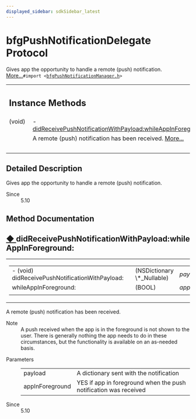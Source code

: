 ```yaml
---
displayed_sidebar: sdkSidebar_latest
---  
```

# bfgPushNotificationDelegate Protocol 

<div class="contents">Gives app the opportunity to handle a remote (push) notification.    <a href="protocolbfg_push_notification_delegate-p.html#details">More...</a><code>#import &lt;<a class="el" href="bfg_push_notification_manager_8h_source.html">bfgPushNotificationManager.h</a>&gt;</code><table class="memberdecls"><tr class="heading"><td colspan="2"><h2 class="groupheader"><a id="pub-methods" name="pub-methods"></a> Instance Methods</h2></td></tr><tr class="memitem:aa63c34fe423ffaef4b21f6712e637057"><td class="memItemLeft" align="right" valign="top">(void)&#160;</td><td class="memItemRight" valign="bottom">- <a class="el" href="protocolbfg_push_notification_delegate-p.html#aa63c34fe423ffaef4b21f6712e637057">didReceivePushNotificationWithPayload:whileAppInForeground:</a></td></tr><tr class="memdesc:aa63c34fe423ffaef4b21f6712e637057"><td class="mdescLeft">&#160;</td><td class="mdescRight">A remote (push) notification has been received.  <a href="protocolbfg_push_notification_delegate-p.html#aa63c34fe423ffaef4b21f6712e637057">More...</a><br /></td></tr><tr class="separator:aa63c34fe423ffaef4b21f6712e637057"><td class="memSeparator" colspan="2">&#160;</td></tr></table><a name="details" id="details"></a><h2 class="groupheader">Detailed Description</h2><div class="textblock">Gives app the opportunity to handle a remote (push) notification. <dl class="section since"><dt>Since</dt><dd>5.10 </dd></dl></div><h2 class="groupheader">Method Documentation</h2><a id="aa63c34fe423ffaef4b21f6712e637057" name="aa63c34fe423ffaef4b21f6712e637057"></a><h2 class="memtitle"><span class="permalink"><a href="#aa63c34fe423ffaef4b21f6712e637057">&#9670;&nbsp;</a></span>didReceivePushNotificationWithPayload:whileAppInForeground:</h2><div class="memitem"><div class="memproto"><table class="mlabels"><tr><td class="mlabels-left"><table class="memname"><tr><td class="memname">- (void) didReceivePushNotificationWithPayload: </td><td></td><td class="paramtype">(NSDictionary \*_Nullable)&#160;</td><td class="paramname"><em>payload</em></td></tr><tr><td class="paramkey">whileAppInForeground:</td><td></td><td class="paramtype">(BOOL)&#160;</td><td class="paramname"><em>appInForeground</em>&#160;</td></tr><tr><td></td><td></td><td></td><td></td></tr></table></td><td class="mlabels-right"><span class="mlabels"><span class="mlabel">optional</span></span></td></tr></table></div><div class="memdoc">A remote (push) notification has been received. <dl class="section note"><dt>Note</dt><dd>A push received when the app is in the foreground is not shown to the user. There is generally nothing the app needs to do in these circumstances, but the functionality is available on an as-needed basis.</dd></dl><dl class="params"><dt>Parameters</dt><dd><table class="params"><tr><td class="paramname">payload</td><td>A dictionary sent with the notification </td></tr><tr><td class="paramname">appInForeground</td><td>YES if app in foreground when the push notification was received</td></tr></table></dd></dl><dl class="section since"><dt>Since</dt><dd>5.10 </dd></dl></div></div></div> 
